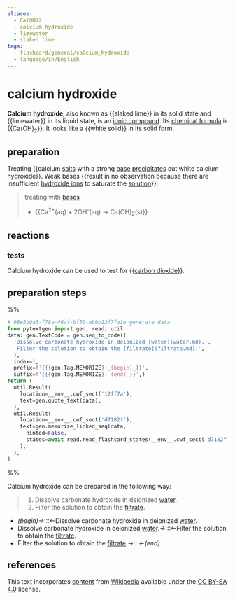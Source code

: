 ```yaml
---
aliases:
  - Ca(OH)2
  - calcium hydroxide
  - limewater
  - slaked lime
tags:
  - flashcard/general/calcium_hydroxide
  - language/in/English
---
```


# calcium hydroxide

__Calcium hydroxide__, also known as {{slaked lime}} in its solid state and {{limewater}} in its liquid state, is an [ionic compound](ionic%20compound.md). Its [chemical formula](chemical%20formula.md) is {{Ca(OH)<sub>2</sub>}}. It looks like a {{white solid}} in its solid form. <!--SR:!2024-04-06,305,230!2026-08-18,925,250!2026-07-28,1135,290!2026-09-23,1012,259-->

## preparation

Treating {{calcium [salts](salt%20(chemistry).md) with a strong [base](base%20(chemistry).md) [precipitates](precipitate.md) out white calcium hydroxide}}. Weak bases {{result in no observation because there are insufficient [hydroxide ions](hydroxide.md) to saturate the [solution](solution%20(chemistry).md)}}: <!--SR:!2026-01-24,732,320!2025-12-15,691,280-->

> treating with [bases](base%20(chemistry).md)
>
> - {{Ca<sup>2+</sup>(aq) + 2OH<sup>-</sup>(aq) → Ca(OH)<sub>2</sub>(s)}} <!--SR:!2025-08-28,669,320-->

## reactions

### tests

Calcium hydroxide can be used to test for {{[carbon dioxide](carbon%20dioxide.md)}}. <!--SR:!2025-01-15,584,298-->

## preparation steps

%%

```Python
# 08e5b0a3-f78a-46af-bf50-eb9b12f7fa1e generate data
from pytextgen import gen, read, util
data: gen.TextCode = gen.seq_to_code((
  'Dissolve carbonate hydroxide in deionized [water](water.md).',
  'Filter the solution to obtain the [filtrate](filtrate.md).',
  ),
  index=1,
  prefix=f'{{{gen.Tag.MEMORIZE}:_(begin)_}}',
  suffix=f'{{{gen.Tag.MEMORIZE}:_(end)_}}',)
return (
  util.Result(
    location=__env__.cwf_sect('12ff7a'),
    text=gen.quote_text(data),
  ),
  util.Result(
    location=__env__.cwf_sect('d7182f'),
    text=gen.memorize_linked_seq(data,
      hinted=False,
      states=await read.read_flashcard_states(__env__.cwf_sect('d7182f')),
    ),
  ),
)
```

%%

Calcium hydroxide can be prepared in the following way:
<!--08e5b0a3-f78a-46af-bf50-eb9b12f7fa1e generate section="12ff7a"--><!-- The following content is generated at 2023-04-09T17:42:57.250097+08:00. Any edits will be overridden! -->

> 1. Dissolve carbonate hydroxide in deionized [water](water.md).
> 2. Filter the solution to obtain the [filtrate](filtrate.md).

<!--/08e5b0a3-f78a-46af-bf50-eb9b12f7fa1e-->

<!--08e5b0a3-f78a-46af-bf50-eb9b12f7fa1e generate section="d7182f"--><!-- The following content is generated at 2024-01-04T20:17:51.479474+08:00. Any edits will be overridden! -->

- _(begin)_→:::←Dissolve carbonate hydroxide in deionized [water](water.md). <!--SR:!2026-02-26,874,250!2026-12-09,1345,358-->
- Dissolve carbonate hydroxide in deionized [water](water.md).→:::←Filter the solution to obtain the [filtrate](filtrate.md). <!--SR:!2024-06-23,187,210!2026-06-15,952,261-->
- Filter the solution to obtain the [filtrate](filtrate.md).→:::←_(end)_ <!--SR:!2026-01-24,1062,339!2026-02-28,869,279-->

<!--/08e5b0a3-f78a-46af-bf50-eb9b12f7fa1e-->

## references

This text incorporates [content](https://en.wikipedia.org/wiki/calcium_hydroxide) from [Wikipedia](Wikipedia.md) available under the [CC BY-SA 4.0](https://creativecommons.org/licenses/by-sa/4.0/) license.
